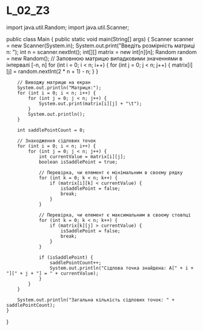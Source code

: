 # L_02_Z3
import java.util.Random;
import java.util.Scanner;

public class Main {
    public static void main(String[] args) {
        Scanner scanner = new Scanner(System.in);
        System.out.print("Введіть розмірність матриці n: ");
        int n = scanner.nextInt();
        int[][] matrix = new int[n][n];
        Random random = new Random();
        // Заповнюю матрицю випадковими значеннями в інтервалі [-n, n]
        for (int i = 0; i < n; i++) {
            for (int j = 0; j < n; j++) {
                matrix[i][j] = random.nextInt(2 * n + 1) - n;
            }
        }

        // Виводжу матрицю на екран
        System.out.println("Матриця:");
        for (int i = 0; i < n; i++) {
            for (int j = 0; j < n; j++) {
                System.out.print(matrix[i][j] + "\t");
            }
            System.out.println();
        }

        int saddlePointCount = 0;

        // Знаходження сідлових точок
        for (int i = 0; i < n; i++) {
            for (int j = 0; j < n; j++) {
                int currentValue = matrix[i][j];
                boolean isSaddlePoint = true;

                // Перевірка, чи елемент є мінімальним в своєму рядку
                for (int k = 0; k < n; k++) {
                    if (matrix[i][k] < currentValue) {
                        isSaddlePoint = false;
                        break;
                    }
                }

                // Перевірка, чи елемент є максимальним в своєму стовпці
                for (int k = 0; k < n; k++) {
                    if (matrix[k][j] > currentValue) {
                        isSaddlePoint = false;
                        break;
                    }
                }

                if (isSaddlePoint) {
                    saddlePointCount++;
                    System.out.println("Сідлова точка знайдена: A[" + i + "][" + j + "] = " + currentValue);
                }
            }
        }

        System.out.println("Загальна кількість сідлових точок: " + saddlePointCount);
    }
}
